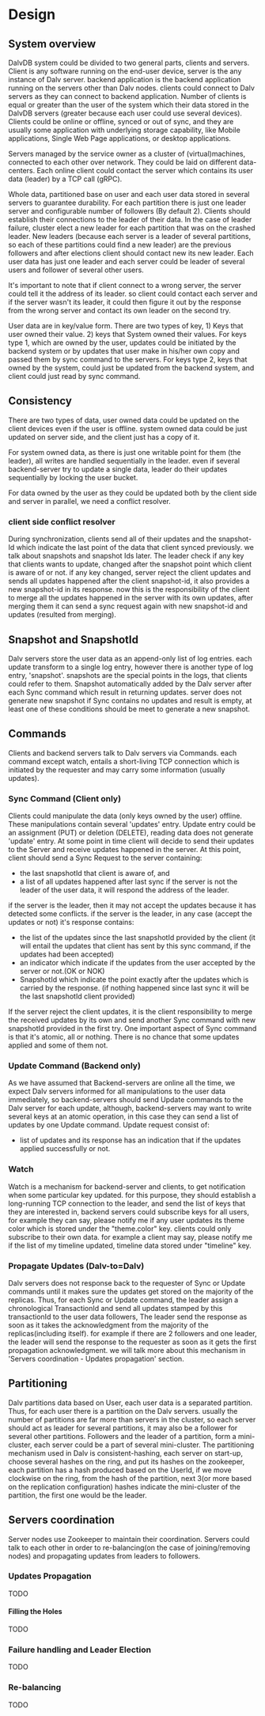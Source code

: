 # Design
## System overview
DalvDB system could be divided to two general parts, clients and servers. Client is any software running on the end-user 
device, server is the any instance of Dalv server. backend application is the backend application running on the servers
other than Dalv nodes. clients could connect to Dalv servers as they can connect to backend application.
Number of clients is equal or greater than the user of the system which their data stored in the DalvDB servers 
(greater because each user could use several devices). Clients could be online or offline, synced or out of sync,
and they are usually some application with underlying storage capability, like Mobile applications, Single Web Page applications, or desktop applications.

Servers managed by the service owner as a cluster of (virtual)machines, connected to each other over network. They could be 
laid on different data-centers. Each online client could contact the server which contains its user data (leader) by a
TCP call (gRPC).

Whole data, partitioned base on user and each user data stored in several servers to guarantee durability. For each 
partition there is just one leader server and configurable number of followers (By default 2). Clients should establish their 
connections to the leader of their data. In the case of leader failure, cluster elect a new leader for each 
partition that was on the crashed leader. New leaders (because each server is a leader of several partitions, so each of
these partitions could find a new leader) are the previous followers and after elections client should contact new its
new leader. Each user data has just one leader and each server could be leader of several users and follower of several other users.

It's important to note that if client connect to a wrong server, the server could tell it the address of its leader. 
so client could contact each server and if the server wasn't its leader, it could then figure it out by the response 
from the wrong server and contact its own leader on the second try.

User data are in key/value form. There are two types of key, 1) Keys that user owned their value. 2) keys that System owned their values.
For keys type 1, which are owned by the user, updates could be initiated by the backend system or by updates that user 
make in his/her own copy and passed them by sync command to the servers. 
For keys type 2, keys that owned by the system, could just be updated from the backend system, and client could just read by sync command.

## Consistency
There are two types of data, user owned data could be updated on the client devices even if the user is offline. 
system owned data could be just updated on server side, and the client just has a copy of it.

For system owned data, as there is just one writable point for them (the leader), all writes are handled sequentially 
in the leader. even if several backend-server try to update a single data, leader do their updates sequentially by 
locking the user bucket.

For data owned by the user as they could be updated both by the client side and server in parallel, we need a conflict 
resolver.

### client side conflict resolver
During synchronization, clients send all of their updates and the snapshot-Id which indicate the last point of the data
that client synced previously. we talk about snapshots and snapshot Ids later.
The leader check if any key that clients wants to update, changed after the snapshot point which client is aware of or not. if 
any key changed, server reject the client updates and sends all updates happened after the client snapshot-id, it also 
provides a new snapshot-id in its response. now this is the responsibility of the client to merge all the updates
happened in the server with its own updates, after merging them it can send a sync request again with new snapshot-id 
and updates (resulted from merging). 

## Snapshot and SnapshotId
Dalv servers store the user data as an append-only list of log entries. each update transform to a single log entry, however
there is another type of log entry, 'snapshot'. snapshots are the special points in the logs, that clients could refer to them.
Snapshot automatically added by the Dalv server after each Sync command which result in returning updates. server does 
not generate new snapshot if Sync contains no updates and result is empty, at least one of these conditions should be 
meet to generate a new snapshot.

## Commands
Clients and backend servers talk to Dalv servers via Commands. each command except watch, entails a short-living TCP 
connection which is initiated by the requester and may carry some information (usually updates).

### Sync Command (Client only)
Clients could manipulate the data (only keys owned by the user) offline. These manipulations contain several 'updates' entry.
Update entry could be an assignment (PUT) or deletion (DELETE), reading data does not generate 'update' entry.
At some point in time client will decide to send their updates to the Server and receive updates happened in the server. 
At this point, client should send a Sync Request to the server containing:
- the last snapshotId that client is aware of, and
- a list of all updates happened after last sync
if the server is not the leader of the user data, it will respond the address of the leader.

if the server is the leader, then it may not accept the updates because it has detected some conflicts. if the server is
the leader, in any case (accept the updates or not) it's response contains:
- the list of the updates since the last snapshotId provided by the client (it will entail the updates that client has 
sent by this sync command, if the updates had been accepted)
- an indicator which indicate if the updates from the user accepted by the server or not.(OK or NOK)
- SnapshotId which indicate the point exactly after the updates which is carried by the response. (if nothing happened 
since last sync it will be the last snapshotId client provided)

If the server reject the client updates, it is the client responsibility to merge the received updates by its own and
send another Sync command with new snapshotId provided in the first try.
One important aspect of Sync command is that it's atomic, all or nothing. There is no chance that some updates applied 
and some of them not.
### Update Command (Backend only)
As we have assumed that Backend-servers are online all the time, we expect Dalv servers informed for all manipulations
to the user data immediately, so backend-servers should send Update commands to the Dalv server for each update, 
although, backend-servers may want to write several keys at an atomic operation, in this case they can send a list of 
updates by one Update command. Update request consist of:
- list of updates
and its response has an indication that if the updates applied successfully or not.

### Watch
Watch is a mechanism for backend-server and clients, to get notification when some particular key updated. for this purpose, 
they should establish a long-running TCP connection to the leader, and send the list of keys that they are interested in,
backend servers could subscribe keys for all users, for example they can say, please notify me if any user updates its 
theme color which is stored under the "theme.color" key. clients could only subscribe to their own data. for example a 
client may say, please notify me if the list of my timeline updated, timeline data stored under "timeline" key.

### Propagate Updates (Dalv-to=Dalv)
Dalv servers does not response back to the requester of Sync or Update commands until it makes sure the updates get
stored on the majority of the replicas. Thus, for each Sync or Update command, the leader assign a chronological 
TransactionId and send all updates stamped by this transactionId to the user data followers, The leader send the response
as soon as it takes the acknowledgment from the majority of the replicas(including itself).
for example if there are 2 followers and one leader, the leader will send the response to the requester as soon as it gets 
the first propagation acknowledgment. we will talk more about this mechanism in 'Servers coordination - Updates propagation' section. 

## Partitioning
Dalv partitions data based on User, each user data is a separated partition. Thus, for each user there is a partition on
the Dalv servers. usually the number of partitions are far more than servers in the cluster, so each server should act as
leader for several partitions, it may also be a follower for several other partitions.
Followers and the leader of a partition, form a mini-cluster, each server could be a part of several mini-cluster.
The partitioning mechanism used in Dalv is consistent-hashing, each server on start-up, choose several hashes on the ring,
and put its hashes on the zookeeper, each partition has a hash produced based on the UserId, if we move clockwise on the 
ring, from the hash of the partition, next 3(or more based on the replication configuration) hashes indicate the 
mini-cluster of the partition, the first one would be the leader.

## Servers coordination
Server nodes use Zookeeper to maintain their coordination. Servers could talk to each 
other in order to re-balancing(on the case of joining/removing nodes) and propagating updates from leaders to followers. 

### Updates Propagation
TODO
#### Filling the Holes
TODO
### Failure handling and Leader Election
TODO
### Re-balancing
TODO
